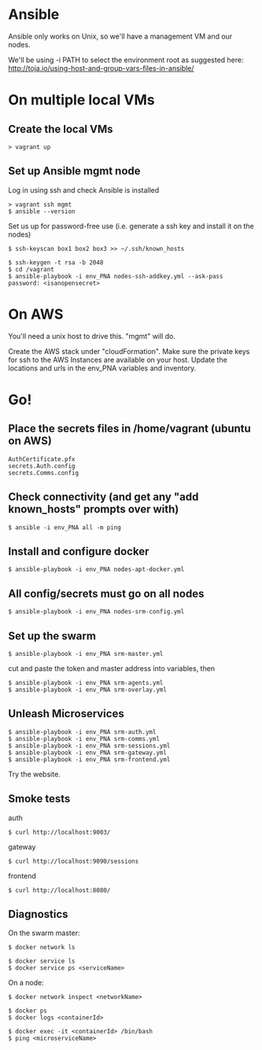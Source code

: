 Ansible
========================

Ansible only works on Unix, so we'll have a management VM and our nodes.

We'll be using -i PATH to select the environment root as suggested here:
http://toja.io/using-host-and-group-vars-files-in-ansible/



On multiple local VMs
========================

Create the local VMs
------------------------
```
> vagrant up
```


Set up Ansible mgmt node
------------------------
Log in using ssh and check Ansible is installed
```
> vagrant ssh mgmt
$ ansible --version
```

Set us up for password-free use (i.e. generate a ssh key and install it on the nodes)
```
$ ssh-keyscan box1 box2 box3 >> ~/.ssh/known_hosts

$ ssh-keygen -t rsa -b 2048
$ cd /vagrant
$ ansible-playbook -i env_PNA nodes-ssh-addkey.yml --ask-pass
password: <isanopensecret>
```

On AWS
========================

You'll need a unix host to drive this.  "mgmt" will do.

Create the AWS stack under "cloudFormation".
Make sure the private keys for ssh to the AWS Instances are available on your host.
Update the locations and urls in the env_PNA variables and inventory.



Go!
========================

Place the secrets files in /home/vagrant (ubuntu on AWS)
------------------------
```
AuthCertificate.pfx
secrets.Auth.config
secrets.Comms.config
```

Check connectivity (and get any "add known_hosts" prompts over with)
------------------------
```
$ ansible -i env_PNA all -m ping
```

Install and configure docker
------------------------
```
$ ansible-playbook -i env_PNA nodes-apt-docker.yml
```


All config/secrets must go on all nodes
------------------------
```
$ ansible-playbook -i env_PNA nodes-srm-config.yml
```

Set up the swarm
------------------------
```
$ ansible-playbook -i env_PNA srm-master.yml
```
cut and paste the token and master address into variables, then
```
$ ansible-playbook -i env_PNA srm-agents.yml
$ ansible-playbook -i env_PNA srm-overlay.yml
```

Unleash Microservices
------------------------
```
$ ansible-playbook -i env_PNA srm-auth.yml
$ ansible-playbook -i env_PNA srm-comms.yml
$ ansible-playbook -i env_PNA srm-sessions.yml
$ ansible-playbook -i env_PNA srm-gateway.yml
$ ansible-playbook -i env_PNA srm-frontend.yml
```

Try the website.



Smoke tests
-----------------------

auth
```
$ curl http://localhost:9003/
```

gateway
```
$ curl http://localhost:9090/sessions
```

frontend
```
$ curl http://localhost:8080/
```

Diagnostics
-----------------------

On the swarm master:
```
$ docker network ls

$ docker service ls
$ docker service ps <serviceName>
```

On a node:
```
$ docker network inspect <networkName>

$ docker ps
$ docker logs <containerId>

$ docker exec -it <containerId> /bin/bash
$ ping <microserviceName>
```
